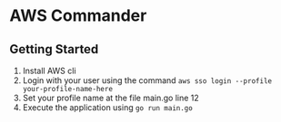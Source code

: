 # AWS Commander

## Getting Started

1. Install AWS cli
1. Login with your user using the command `aws sso login --profile your-profile-name-here`
1. Set your profile name at the file main.go line 12
1. Execute the application using `go run main.go`